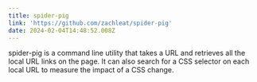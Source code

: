 ```yaml
---
title: spider-pig
link: 'https://github.com/zachleat/spider-pig'
date: 2024-02-04T14:48:52.008Z
---
```


spider-pig is a command line utility that takes a URL and retrieves all the local URL links on the page. It can also search for a CSS selector on each local URL to measure the impact of a CSS change.
